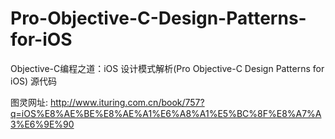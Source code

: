 # Pro-Objective-C-Design-Patterns-for-iOS
Objective-C编程之道：iOS 设计模式解析(Pro Objective-C Design Patterns for iOS) 源代码

图灵网址: http://www.ituring.com.cn/book/757?q=iOS%E8%AE%BE%E8%AE%A1%E6%A8%A1%E5%BC%8F%E8%A7%A3%E6%9E%90
